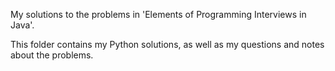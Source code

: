 My solutions to the problems in 'Elements of Programming Interviews in Java'.

This folder contains my Python solutions, as well as my questions and notes
about the problems.
